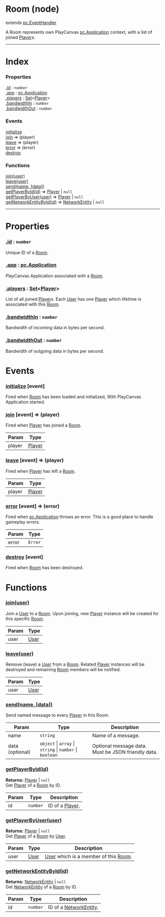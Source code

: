 # Room (node)
extends [pc.EventHandler]

A Room represents own PlayCanvas [pc.Application] context, with a list of joined [Player]s.

---

# Index

### Properties

<a href='#property_id'>.id</a> : `number`  
<a href='#property_app'>.app</a> : [pc.Application]  
<a href='#property_players'>.players</a> : [Set]<[Player]>  
<a href='#property_bandwidthIn'>.bandwidthIn</a> : `number`  
<a href='#property_bandwidthOut'>.bandwidthOut</a> : `number`  

### Events

<a href='#event_initialize'>initialize</a>  
<a href='#event_join'>join</a> => (player)  
<a href='#event_leave'>leave</a> => (player)  
<a href='#event_error'>error</a> => (error)  
<a href='#event_destroy'>destroy</a>  

### Functions

<a href='#function_join'>join(user)</a>  
<a href='#function_leave'>leave(user)</a>  
<a href='#function_send'>send(name, [data])</a>  
<a href='#function_getPlayerById'>getPlayerById(id)</a> => [Player] &#124; `null`  
<a href='#function_getPlayerByUser'>getPlayerByUser(user)</a> => [Player] &#124; `null`  
<a href='#function_getNetworkEntityById'>getNetworkEntityById(id)</a> => [NetworkEntity] &#124; `null`  


---


# Properties

<a name='property_id'></a>
### <a href='#property_id'>.id</a> : `number`  
Unique ID of a [Room].

<a name='property_app'></a>
### <a href='#property_app'>.app</a> : [pc.Application]  
PlayCanvas Application associated with a [Room].

<a name='property_players'></a>
### <a href='#property_players'>.players</a> : [Set]<[Player]>  
List of all joined [Player]s. Each [User] has one [Player] which lifetime is associated with this [Room].

<a name='property_bandwidthIn'></a>
### <a href='#property_bandwidthIn'>.bandwidthIn</a> : `number`  
Bandwidth of incoming data in bytes per second.

<a name='property_bandwidthOut'></a>
### <a href='#property_bandwidthOut'>.bandwidthOut</a> : `number`  
Bandwidth of outgoing data in bytes per second.



# Events

<a name='event_initialize'></a>
### <a href='#event_initialize'>initialize</a> [event]  
Fired when [Room] has been loaded and initialized, With PlayCanvas Application started.



<a name='event_join'></a>
### <a href='#event_join'>join</a> [event] => (player)  
Fired when [Player] has joined a [Room].

| Param | Type |
| --- | --- |
| player | [Player] |  


<a name='event_leave'></a>
### <a href='#event_leave'>leave</a> [event] => (player)  
Fired when [Player] has left a [Room].

| Param | Type |
| --- | --- |
| player | [Player] |  


<a name='event_error'></a>
### <a href='#event_error'>error</a> [event] => (error)  
Fired when [pc.Application] throws an error. This is a good place to handle gameplay errors.

| Param | Type |
| --- | --- |
| error | `Error` |  


<a name='event_destroy'></a>
### <a href='#event_destroy'>destroy</a> [event]  
Fired when [Room] has been destroyed.



# Functions

<a name='function_join'></a>
### <a href='#function_join'>join(user)</a>  

Join a [User] to a [Room]. Upon joining, new [Player] instance will be created for this specific [Room].

| Param | Type |
| --- | --- |
| user | [User] |  


<a name='function_leave'></a>
### <a href='#function_leave'>leave(user)</a>  

Remove (leave) a [User] from a [Room]. Related [Player] instances will be destroyed and remaining [Room] members will be notified.

| Param | Type |
| --- | --- |
| user | [User] |  


<a name='function_send'></a>
### <a href='#function_send'>send(name, [data])</a>  

Send named message to every [Player] in this Room.

| Param | Type | Description |
| --- | --- | --- |
| name | `string` | Name of a message. |  
| data (optional) | `object` &#124; `array` &#124; `string` &#124; `number` &#124; `boolean` | Optional message data. Must be JSON friendly data. |  


<a name='function_getPlayerById'></a>
### <a href='#function_getPlayerById'>getPlayerById(id)</a>  
  
**Returns:** [Player] | `null`  
Get [Player] of a [Room] by ID.

| Param | Type | Description |
| --- | --- | --- |
| id | `number` | ID of a [Player]. |  


<a name='function_getPlayerByUser'></a>
### <a href='#function_getPlayerByUser'>getPlayerByUser(user)</a>  
  
**Returns:** [Player] | `null`  
Get [Player] of a [Room] by [User].

| Param | Type | Description |
| --- | --- | --- |
| user | [User] | [User] which is a member of this [Room]. |  


<a name='function_getNetworkEntityById'></a>
### <a href='#function_getNetworkEntityById'>getNetworkEntityById(id)</a>  
  
**Returns:** [NetworkEntity] | `null`  
Get [NetworkEntity] of a [Room] by ID.

| Param | Type | Description |
| --- | --- | --- |
| id | `number` | ID of a [NetworkEntity]. |  




[pc.EventHandler]: https://developer.playcanvas.com/en/api/pc.EventHandler.html  
[User]: ./User.md  
[Room]: ./Room.md  
[Player]: ./Player.md  
[NetworkEntity]: ./NetworkEntity.md  
[pc.Application]: https://developer.playcanvas.com/en/api/pc.Application.html  
[Set]: https://developer.mozilla.org/en-US/docs/Web/JavaScript/Reference/Global_Objects/Set  

